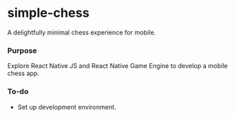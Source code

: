 # simple-chess
A delightfully minimal chess experience for mobile.

### Purpose
Explore React Native JS and React Native Game Engine to develop a mobile chess app.

### To-do
- Set up development environment.
